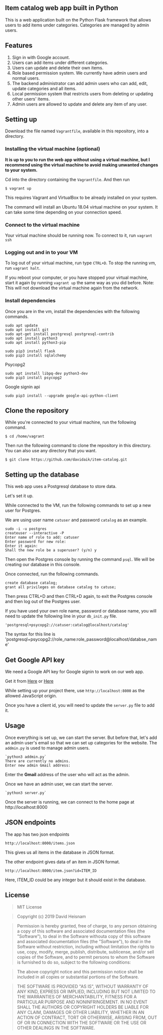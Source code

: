 ## Item catalog web app built in Python

This is a web application built on the Python Flask framework that allows users to add items under categories. Categories are managed by admin users.

## Features

1. Sign in with Google account.
2. Users can add items under different categories.
3. Users can update and delete their own items.
4. Role based permission system. We currently have admin users and normal users.
5. The backend administrator can add admin users who can add, edit, update categories and all items.
6. Local permission system that restricts users from deleting or updating other users' items.
7. Admin users are allowed to update and delete any item of any user.


## Setting up

Download the file named `Vagrantfile`, available in this repository, into a directory.


### Installing the virtual machine (optional)

**It is up to you to run the web app without using a virtual machine, but I recommend using the virtual machine to avoid making unwanted changes to your system.**


Cd into the directory containing the `Vagrantfile`. And then run

`$ vagrant up`

This requires Vagrant and VirtualBox to be already installed on your system.

The command will install an Ubuntu 18.04 virtual machine on your system. It can take some time depending on your connection speed.

### Connect to the virtual machine

Your virtual machine should be running now. To connect to it, run `vagrant ssh`

### Logging out and in to your VM

To log out of your virtual machine, run type `CTRL+D`. To stop the running vm, run
`vagrant halt`.

If you reboot your computer, or you have stopped your virtual machine, start it again by running `vagrant up` the same way as you did before. Note: This will not download the virtual machine again from the network.



### Install dependencies
Once you are in the vm, install the dependencies with the following commands.


    sudo apt update
    sudo apt install git
    sudo apt-get install postgresql postgresql-contrib
    sudo apt install python3
    sudo apt install python3-pip

    sudo pip3 install flask
    sudo pip3 install sqlalchemy

Psycopg2

    sudo apt install libpq-dev python3-dev
    sudo pip3 install psycopg2

Google signin api

    sudo pip3 install --upgrade google-api-python-client


## Clone the repository

While you're connected to your virtual machine, run the following command.

`$ cd /home/vagrant`

Then run the following command to clone the repository in this directory. You can also use any directory that you want.


`$ git clone https://github.com/davidaik/item-catalog.git`



## Setting up the database

This web app uses a Postgresql database to store data.

Let's set it up.

While connected to the VM, run the following commands to set up a new user for Postgres.

We are using user name `catuser` and password `catalog` as an example.

    sudo -i -u postgres
    createuser --interactive -P
    Enter name of role to add: catuser
    Enter password for new role: 
    Enter it again:
    Shall the new role be a superuser? (y/n) y
    
Then open the Postgres console by running the command `psql`. We will be creating our database in this console.

Once connected, run the following commands.

    create database catalog;
    grant all privileges on database catalog to catuse;

Then press CTRL+D and then CTRL+D again, to exit the Postgres console and then log out of the Postgres user.


If you have used your own role name, password or database name, you will need to update the following line in your `db_init.py` file.

    'postgresql+psycopg2://catuser:catalog@localhost/catalog'

The syntax for this line is
    'postgresql+psycopg2://role_name:role_password@localhost/databse_name'



## Get Google API key

We need a Google API key for Google signin to work on our web app.

Get it from [Here](https://developers.google.com/identity/sign-in/web/sign-in) or [Here](https://console.developers.google.com)

While setting up your project there, use `http://localhost:8000` as the allowed JavaScript origin.

Once you have a client id, you will need to update the `server.py` file to add it.

## Usage

Once everything is set up, we can start the server. But before that, let's add an admin user's email so that we can set up categories for the website. The `addmin.py` is used to manage admin users.

    `python3 addmin.py`
    There are currently no admins.
    Enter new admin Gmail address: 

Enter the **Gmail** address of the user who will act as the admin.

Once we have an admin user, we can start the server.

    `python3 server.py`

Once the server is running, we can connect to the home page at http://localhost:8000

## JSON endpoints

The app has two json endpoints

    http://localhost:8000/items.json

This gives us all items in the database in JSON format.

The other endpoint gives data of an item in JSON format.

    http://localhost:8000/item.json?id=ITEM_ID

Here, ITEM_ID could be any integer but it should exist in the database.


## License
> MIT License

> Copyright (c) 2019 David Heisnam

> Permission is hereby granted, free of charge, to any person obtaining a copy
of this software and associated documentation files (the "Software"), to deal
in the Software withouta copy
of this software and associated documentation files (the "Software"), to deal
in the Software without restriction, including without limitation the rights
to use, copy, modify, merge, publish, distribute, sublicense, and/or sell
copies of the Software, and to permit persons to whom the Software is
furnished to do so, subject to the following conditions:

> The above copyright notice and this permission notice shall be included in all
copies or substantial portions of the Software.

> THE SOFTWARE IS PROVIDED "AS IS", WITHOUT WARRANTY OF ANY KIND, EXPRESS OR
IMPLIED, INCLUDING BUT NOT LIMITED TO THE WARRANTIES OF MERCHANTABILITY,
FITNESS FOR A PARTICULAR PURPOSE AND NONINFRINGEMENT. IN NO EVENT SHALL THE
AUTHORS OR COPYRIGHT HOLDERS BE LIABLE FOR ANY CLAIM, DAMAGES OR OTHER
LIABILITY, WHETHER IN AN ACTION OF CONTRACT, TORT OR OTHERWISE, ARISING FROM,
OUT OF OR IN CONNECTION WITH THE SOFTWARE OR THE USE OR OTHER DEALINGS IN THE
SOFTWARE.